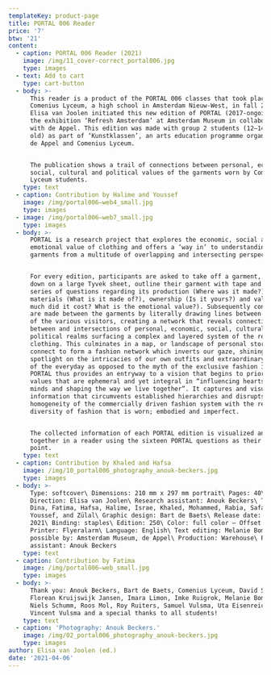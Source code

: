 ```yaml
---
templateKey: product-page
title: PORTAL 006 Reader
price: '7'
btw: '21'
content:
  - caption: PORTAL 006 Reader (2021)
    image: /img/11_cover-correct_portal006.jpg
    type: images
  - text: Add to cart
    type: cart-button
  - body: >-
      This reader is a product of the PORTAL 006 classes that took place at
      Comenius Lyceum, a high school in Amsterdam Nieuw-West, in fall 2020.
      Elisa van Joolen initiated this new edition of PORTAL (2017-ongoing) for
      the exhibition ‘Refresh Amsterdam’ at Amsterdam Museum in collaboration
      with de Appel. This edition was made with group 2 students (12–14 years
      old) as part of ‘Kunstklassen’, an arts education programme organised by
      de Appel and Comenius Lyceum.


      The publication shows a trail of connections between personal, economic,
      social, cultural and political values of the garments worn by Comenius
      Lyceum students.
    type: text
  - caption: Contribution by Halime and Youssef
    image: /img/portal006—web4_small.jpg
    type: images
  - image: /img/portal006—web7_small.jpg
    type: images
  - body: >-
      PORTAL is a research project that explores the economic, social and
      emotional value of clothing and offers a ‘way in’ to understanding
      garments from a multitude of overlapping and intersecting perspectives.


      For every edition, participants are asked to take off a garment, lay it
      down on a large Tyvek sheet, outline their garment with tape and answer a
      series of questions regarding its production (Where was it made?),
      materials (What is it made of?), ownership (Is it yours?) and value (How
      much did it cost? What is the emotional value?). Subsequently connections
      are made between the garments by literally drawing lines between the items
      of the various visitors, creating a network that reveals connections
      between and intersections of personal, economic, social, cultural and
      political realms surfacing a complex and layered system of the reality of
      clothing. This culminates in a map, or landscape of personal stories that
      connect to form a fashion network which inverts our gaze, shining a
      spotlight on the intricacies of our own outfits and extraordinary aspects
      of the everyday as opposed to the myth of the exclusive fashion image.
      PORTAL thus provides an entryway to a vision that begins to prioritise
      values that are ephemeral and yet integral in “influencing hearts and
      minds and shaping the way we live together”. It captures and visualises
      information that circumvents established hierarchies and disrupts the
      homogeneity of the commercially driven fashion system with the refreshing
      diversity of fashion that is worn; embodied and imperfect.


      The collected information of each PORTAL edition is visualized and brought
      together in a reader using the sixteen PORTAL questions as their starting
      point.
    type: text
  - caption: Contribution by Khaled and Hafsa
    image: /img/10_portal006_photography_anouk-beckers.jpg
    type: images
  - body: >-
      Type: softcover\ Dimensions: 210 mm x 297 mm portrait\ Pages: 40\ Art
      Direction: Elisa van Joolen\ Research assistant: Anouk Beckers\ Text: Ali,
      Dina, Fatima, Hafsa, Halime, Israe, Khaled, Mohammed, Rabia, Safae, Sara,
      Youssef, and Zülal\ Graphic design: Bart de Baets\ Release date: Spring
      2021\ Binding: staples\ Edition: 250\ Color: full color – Offset printed\
      Printer: Flyeralarm\ Language: English\ Text editing: Melanie Bomans\ Made
      possible by: Amsterdam Museum, de Appel\ Production: Warehouse\ Production
      assistant: Anouk Beckers
    type: text
  - caption: Contribution by Fatima
    image: /img/portal006—web_small.jpg
    type: images
  - body: >-
      Thank you: Anouk Beckers, Bart de Baets, Comenius Lyceum, David Smeulders,
      Florean Kruijswijk Jansen, Imara Limon, Imke Ruigrok, Melanie Bomans,
      Niels Schumm, Roos Mol, Roy Ruiters, Samuel Vulsma, Uta Eisenreich,
      Vincent Vulsma and a special thanks to all students!
    type: text
  - caption: 'Photography: Anouk Beckers.'
    image: /img/02_portal006_photography_anouk-beckers.jpg
    type: images
author: Elisa van Joolen (ed.)
date: '2021-04-06'
---
```


